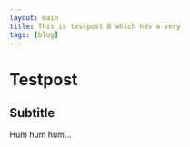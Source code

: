 ```yaml
---
layout: main
title: This is testpost B which has a very
tags: [blog]
---
```


# Testpost

## Subtitle

Hum hum hum...
